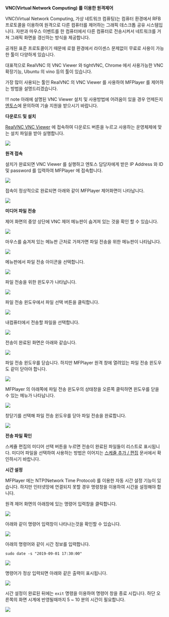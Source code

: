 **VNC(Virtual Network Computing) 를 이용한 원격제어**

VNC(Virtual Network Computing, 가상 네트워크 컴퓨팅)는 컴퓨터 환경에서 RFB 프로토콜을 이용하여 원격으로 다른 컴퓨터를 제어하는 그래픽 데스크톱 공유 시스템입니다.
자판과 마우스 이벤트를 한 컴퓨터에서 다른 컴퓨터로 전송시켜서 네트워크를 거쳐 그래픽 화면을 갱신하는 방식을 제공합니다.

공개된 표준 프로토콜이기 때문에 로컬 환경에서 라이센스 문제없이 무료로 사용이 가능한 툴이 다양하게 있습니다.

대표적으로 RealVNC 의 VNC Viewer 와 tightVNC, Chrome 에서 사용가능한 VNC 확장기능, Ubuntu 의 vino 등의 툴이 있습니다.

가장 많이 사용되는 툴인 RealVNC 의 VNC Viewer 를 사용하여 MFPlayer 를 제어하는 방법을 설명드리겠습니다.

!!! note
    아래에 설명된 VNC Viewer 설치 및 사용방법에 어려움이 있을 경우 언제든지 [엔토스](http://www.etslight.co.kr)에 문의하여 기술 지원을 받으시기 바랍니다.

**다운로드 및 설치**

[RealVNC VNC Viewer](https://www.realvnc.com/en/connect/download/viewer/) 에 접속하여 다운로드 버튼을 누르고 사용하는 운영체제에 맞는 설치 파일을 받아 실행합니다.

![](img/vnc/vnc_download.jpg)

**원격 접속**

설치가 완료되면 VNC Viewer 를 실행하고 엔토스 담당자에게 받은 IP Address 와 ID 및 password 를 입력하여 MFPlayer 에 접속합니다.

![](img/vnc/vnc_ip_connect.jpg)

접속이 정상적으로 완료되면 아래와 같이 MFPlayer 제어화면이 나타납니다.

![](img/vnc/vnc_connect_complete.jpg)

**미디어 파일 전송**

제어 화면의 중앙 상단에 VNC 제어 메뉴판이 숨겨져 있는 것을 확인 할 수 있습니다.

![](img/vnc/vnc_file_menu.jpg)

마우스를 숨겨져 있는 메뉴판 근처로 가져가면 파일 전송을 위한 메뉴판이 나타납니다.

![](img/vnc/vnc_file_menu_on.jpg)

메뉴판에서 파일 전송 아이콘을 선택합니다.

![](img/vnc/vnc_file_trans_select.jpg)

파일 전송을 위한 윈도우가 나타납니다.

![](img/vnc/vnc_file_trans_window.jpg)

파일 전송 윈도우에서 파일 선택 버튼을 클릭합니다.

![](img/vnc/vnc_file_trans_button.jpg)

내컴퓨터에서 전송할 파일을 선택합니다.

![](img/vnc/vnc_file_trans_file_select.jpg)

전송이 완료된 화면은 아래와 같습니다.

![](img/vnc/vnc_file_trans_done.jpg)

파일 전송 윈도우를 닫습니다. 하지만 MFPlayer 원격 창에 열려있는 파일 전송 윈도우도 같이 닫아야 합니다.

![](img/vnc/vnc_file_remote_window.jpg)

MFPlayer 의 아래쪽에 파일 전송 윈도우의 상태창을 오른쪽 클릭하면 윈도우를 닫을 수 있는 메뉴가 나타납니다.

![](img/vnc/vnc_file_remote_window_right.jpg)

창닫기를 선택해 파일 전송 윈도우를 닫아 파일 전송을 완료합니다.

![](img/vnc/vnc_file_remote_window_close.jpg)

**전송 파일 확인**

스케쥴 편집의 미디어 선택 버튼을 누르면 전송이 완료된 파일들이 리스트로 표시됩니다. 미디어 파일을 선택하여 사용하는 방법은 이어지는 [스케쥴 추가 / 편집](/mfplayer/index) 문서에서 확인하시기 바랍니다.

**시간 설정**

MFPlayer 에는 NTP(Network Time Protocol) 를 이용한 자동 시간 설정 기능이 있습니다. 하지만 인터넷망에 연결되지 못할 경우 명령창을 이용하여 시간을 설정해야 합니다.

원격 제어 화면의 아래창에 있는 명령어 입력창을 클릭합니다.

![](img/vnc/vnc_time_command_select.jpg)

아래와 같이 명령어 입력창이 나타나는것을 확인할 수 있습니다.

![](img/vnc/vnc_time_command_selected.jpg)

아래의 명령어와 같이 시간 정보를 입력합니다.

```
sudo date -s "2019-09-01 17:30:00"
```

![](img/vnc/vnc_time_date.jpg)

명령어가 정상 입력되면 아래와 같은 출력이 표시됩니다.

![](img/vnc/vnc_time_date_done.jpg)

시간 설정이 완료된 뒤에는 `exit` 명령을 이용하여 명령어 창을 종료 시킵니다.
하단 오른쪽의 화면 시계에 반영될때까지 5 ~ 10 분의 시간이 필요합니다.

![](img/vnc/vnc_time_exit.jpg)
